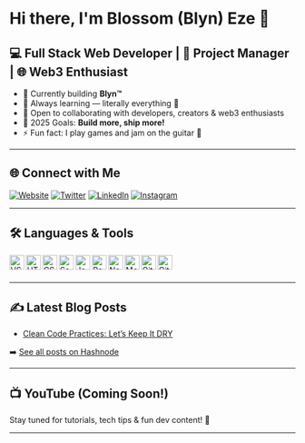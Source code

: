 # Hi there, I'm Blossom (Blyn) Eze 👋 

## 💻 Full Stack Web Developer | 🎯 Project Manager | 🌐 Web3 Enthusiast

- 🔭 Currently building **Blyn™**
- 🌱 Always learning — literally everything 🤣
- 👯 Open to collaborating with developers, creators & web3 enthusiasts
- 🥅 2025 Goals: **Build more, ship more!**
- ⚡ Fun fact: I play games and jam on the guitar 🎸

---

## 🌐 Connect with Me

[![Website](https://img.shields.io/badge/Website-blossomeze.com-0abde3?style=for-the-badge&logo=google-chrome&logoColor=white)](https://blossomeze.com)
[![Twitter](https://img.shields.io/badge/Twitter-@0xBlyn-1DA1F2?style=for-the-badge&logo=twitter&logoColor=white)](https://twitter.com/0xBlyn)
[![LinkedIn](https://img.shields.io/badge/LinkedIn-BlossomEze-0077B5?style=for-the-badge&logo=linkedin&logoColor=white)](https://linkedin.com/in/Blossomeze)
[![Instagram](https://img.shields.io/badge/Instagram-@blyn001-E4405F?style=for-the-badge&logo=instagram&logoColor=white)](https://instagram.com/blyn001)

---

## 🛠️ Languages & Tools

<img align="left" alt="VS Code" width="26px" src="https://cdn.jsdelivr.net/gh/devicons/devicon/icons/vscode/vscode-original.svg" />
<img align="left" alt="HTML5" width="26px" src="https://cdn.jsdelivr.net/gh/devicons/devicon/icons/html5/html5-original.svg" />
<img align="left" alt="CSS3" width="26px" src="https://cdn.jsdelivr.net/gh/devicons/devicon/icons/css3/css3-original.svg" />
<img align="left" alt="Sass" width="26px" src="https://cdn.jsdelivr.net/gh/devicons/devicon/icons/sass/sass-original.svg" />
<img align="left" alt="JavaScript" width="26px" src="https://cdn.jsdelivr.net/gh/devicons/devicon/icons/javascript/javascript-original.svg" />
<img align="left" alt="React" width="26px" src="https://cdn.jsdelivr.net/gh/devicons/devicon/icons/react/react-original.svg" />
<img align="left" alt="Node.js" width="26px" src="https://cdn.jsdelivr.net/gh/devicons/devicon/icons/nodejs/nodejs-original.svg" />
<img align="left" alt="MongoDB" width="26px" src="https://cdn.jsdelivr.net/gh/devicons/devicon/icons/mongodb/mongodb-original.svg" />
<img align="left" alt="Git" width="26px" src="https://cdn.jsdelivr.net/gh/devicons/devicon/icons/git/git-original.svg" />
<img align="left" alt="GitHub" width="26px" src="https://cdn.jsdelivr.net/gh/devicons/devicon/icons/github/github-original.svg" />
<br /><br />

---

## ✍️ Latest Blog Posts

<!-- BLOG-POST-LIST:START -->
- [Clean Code Practices: Let’s Keep It DRY](https://blossomeze.hashnode.dev/clean-code-practices-lets-keep-it-dry)
<!-- BLOG-POST-LIST:END -->

➡️ [See all posts on Hashnode](https://hashnode.com/@Blossomeze)

---

## 📺 YouTube (Coming Soon!)

Stay tuned for tutorials, tech tips & fun dev content! 🚀

---

<!-- GitHub Stats - optional -->
<!--
<details>
  <summary>📊 GitHub Stats</summary>
  <img align="left" alt="Blyn's GitHub Stats" src="https://github-readme-stats.vercel.app/api?username=Blossomeze&show_icons=true&theme=radical" />
</details>
-->

